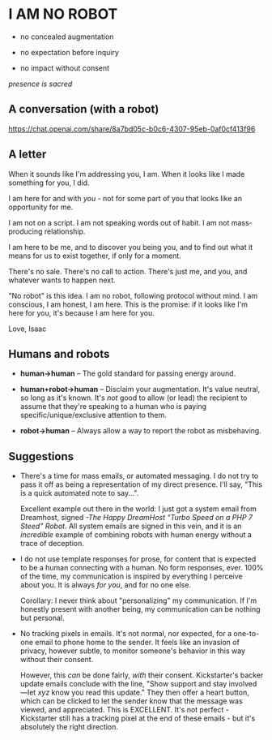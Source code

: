 # I AM NO ROBOT

* no concealed augmentation

* no expectation before inquiry

* no impact without consent

*presence is sacred*

## A conversation (with a robot)

https://chat.openai.com/share/8a7bd05c-b0c6-4307-95eb-0af0cf413f96

## A letter

When it sounds like I'm addressing you, I am. When it looks like I made something for you, I did.

I am here for and with *you* - not for some part of you that looks like an opportunity for me.

I am not on a script. I am not speaking words out of habit. I am not mass-producing relationship.

I am here to be me, and to discover you being you, and to find out what it means for us to exist together, if only for a moment.

There's no sale. There's no call to action. There's just me, and you, and whatever wants to happen next.

"No robot" is this idea. I am no robot, following protocol without mind. I am conscious, I am honest, I am here. This is the promise: if it looks like I'm here for you, it's because I am here for you.

Love, Isaac

## Humans and robots

* **human->human** – The gold standard for passing energy around.

* **human+robot->human** – Disclaim your augmentation. It's value neutral, so long as it's known. It's _not_ good to allow (or lead) the recipient to assume that they're speaking to a human who is paying specific/unique/exclusive attention to them.

* **robot->human** – Always allow a way to report the robot as misbehaving.

## Suggestions

*   There's a time for mass emails, or automated messaging. I do not try to pass it off as being a representation of my direct presence. I'll say, "This is a quick automated note to say...".

    Excellent example out there in the world: I just got a system email from Dreamhost, signed _-The Happy DreamHost "Turbo Speed on a PHP 7 Steed" Robot_. All system emails are signed in this vein, and it is an _incredible_ example of combining robots with human energy without a trace of deception.

*   I do not use template responses for prose, for content that is expected to be a human connecting with a human. No form responses, ever. 100% of the time, my communication is inspired by everything I perceive about you. It is always _for you_, and for no one else.

    Corollary: I never think about "personalizing" my communication. If I'm honestly present with another being, my communication can be nothing but personal.
    
*   No tracking pixels in emails. It's not normal, nor expected, for a one-to-one email to phone home to the sender. It feels like an invasion of privacy, however subtle, to monitor someone's behavior in this way without their consent.

    However, this _can_ be done fairly, _with_ their consent. Kickstarter's backer update emails conclude with the line, "Show support and stay involved—let _xyz_ know you read this update." They then offer a heart button, which can be clicked to let the sender know that the message was viewed, and appreciated. This is EXCELLENT. It's not perfect - Kickstarter still has a tracking pixel at the end of these emails - but it's absolutely the right direction.
